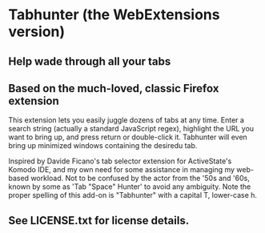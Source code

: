 # Tabhunter (the WebExtensions version)

## Help wade through all your tabs

## Based on the much-loved, classic Firefox extension

This extension lets you easily juggle dozens of tabs at any time. Enter a
search string (actually a standard JavaScript regex), highlight
the URL you want to bring up, and press return or double-click it.
Tabhunter will even bring up minimized windows containing the desiredu
tab.

Inspired by Davide Ficano's tab selector extension for ActiveState's
Komodo IDE, and my own need for some assistance in managing my
web-based workload. Not to be confused by the actor from the '50s
and '60s, known by some as 'Tab "Space" Hunter' to avoid any
ambiguity. Note the proper spelling of this add-on is "Tabhunter"
with a capital T, lower-case h.

## See LICENSE.txt for license details.
